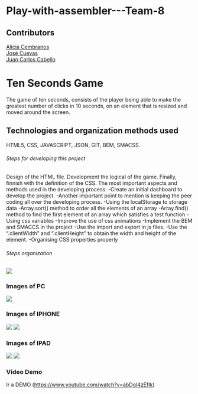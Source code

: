 # Play-with-assembler---Team-8

## Contributors

<a href="https://github.com/alicembranos">Alicia Cembranos</a><br>
<a href="https://github.com/jose-cuevas">José Cuevas</a><br>
<a href="https://github.com/JcarlosCabello1991">Juan Carlos Cabello</a><br>

# Ten Seconds Game
The game of ten seconds, consists of the player being able to make the greatest number of clicks in 10 seconds, on an element that is resized and moved around the screen.

## Technologies and organization methods used
HTML5, CSS, JAVASCRIPT, JSON, GIT, BEM, SMACSS.

###### Steps for developing this project
Design of the HTML file.
Development the logical of the game.
Finally, finnish with the definition of the CSS.
The most important aspects and methods used in the developing process:
-Create an initial dashboard to develop the project.
-Another  important point to mention is keeping the peer coding all over the developing process.
-Using the localStorage to storage data
-Array.sort() method to order all the elements of an array
-Array.find() method to find  the first element of an array which satisfies a test function
-Using css variables
-Improve the use of css animations
-Implement the BEM and SMACCS in the project
-Use the import and export in js files.
-Use the “.clientWidth” and “.clientHeight” to obtain the width and height of the element.
-Organising CSS properties properly

###### Steps organization
<img src ="./src/assets/images/Whiteboard.png">

### Images of PC

<img src ="./src/assets/images/pc10seconds.png">

### Images of IPHONE
<img src ="./src/assets/images/iphone.png">
<img src ="./src/assets/images/iphone1.png">

### Images of IPAD
<img src ="./src/assets/images/ipad.png">
<img src ="./src/assets/images/ipad1.png">

### Video Demo

Ir a DEMO (https://www.youtube.com/watch?v=abDgI4zEflk)


